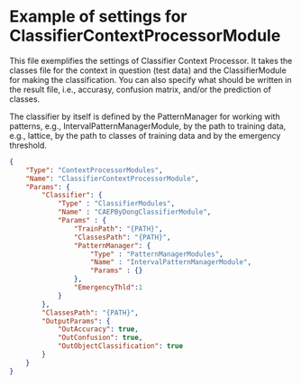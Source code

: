 # Example of settings for ClassifierContextProcessorModule

This file exemplifies the settings of Classifier Context Processor. It takes the classes file for the context in question (test data) and the ClassifierModule for making the classification.
You can also specify what should be written in the result file, i.e., accurasy, confusion matrix, and/or the prediction of classes.

The classifier by itself is defined by the PatternManager for working with patterns, e.g., IntervalPatternManagerModule, by the path to training data, e.g., lattice, by the path to classes of training data and by the emergency threshold.

```json
{
	"Type": "ContextProcessorModules",
	"Name": "ClassifierContextProcessorModule",
	"Params": {
		"Classifier": {
			"Type" : "ClassifierModules",
			"Name" : "CAEPByDongClassifierModule",
			"Params" : {
				"TrainPath": "{PATH}",
				"ClassesPath": "{PATH}",
				"PatternManager": {
					"Type" : "PatternManagerModules",
					"Name" : "IntervalPatternManagerModule",
					"Params" : {}
				},
				"EmergencyThld":1
			}
		},
		"ClassesPath": "{PATH}",
		"OutputParams": {
			"OutAccuracy": true,
			"OutConfusion": true,
			"OutObjectClassification": true
		}
	}
}
```
